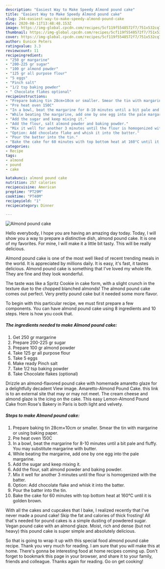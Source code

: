 ```yaml
---
description: "Easiest Way to Make Speedy Almond pound cake"
title: "Easiest Way to Make Speedy Almond pound cake"
slug: 244-easiest-way-to-make-speedy-almond-pound-cake
date: 2020-08-11T13:48:48.153Z
image: https://img-global.cpcdn.com/recipes/5cf119f5548572f7/751x532cq70/almond-pound-cake-recipe-main-photo.jpg
thumbnail: https://img-global.cpcdn.com/recipes/5cf119f5548572f7/751x532cq70/almond-pound-cake-recipe-main-photo.jpg
cover: https://img-global.cpcdn.com/recipes/5cf119f5548572f7/751x532cq70/almond-pound-cake-recipe-main-photo.jpg
author: Eunice Peters
ratingvalue: 3.3
reviewcount: 11
recipeingredient:
- "250 gr margarine"
- "200-225 gr sugar"
- "100 gr almond powder"
- "125 gr all purpose flour"
- "5 eggs"
- "Pinch salt"
- "1/2 tsp baking powder"
- " Chocolate flakes optional"
recipeinstructions:
- "Prepare baking tin 28cm×10cm or smaller. Smear the tin with margarine or using baking paper."
- "Pre heat oven 150C"
- "In a bowl, beat the margarine for 8-10 minutes until a bit pale and fluffy. You may substitute margarine with butter."
- "While beating the margarine, add one by one egg into the pale margarine."
- "Add the sugar and keep mixing it."
- "Add the flour, salt almond powder and baking powder."
- "Mix it well for another 3 minutes until the flour is homogenized with the batter."
- "Option: Add chocolate flake and whisk it into the batter."
- "Pour the batter into the tin."
- "Bake the cake for 60 minutes with top bottom heat at 160°C until it is golden brown."
categories:
- Recipe
tags:
- almond
- pound
- cake

katakunci: almond pound cake 
nutrition: 257 calories
recipecuisine: American
preptime: "PT29M"
cooktime: "PT40M"
recipeyield: "1"
recipecategory: Dinner

---
```



![Almond pound cake](https://img-global.cpcdn.com/recipes/5cf119f5548572f7/751x532cq70/almond-pound-cake-recipe-main-photo.jpg)

Hello everybody, I hope you are having an amazing day today. Today, I will show you a way to prepare a distinctive dish, almond pound cake. It is one of my favorites. For mine, I will make it a little bit tasty. This will be really delicious.

Almond pound cake is one of the most well liked of recent trending meals in the world. It is appreciated by millions daily. It is easy, it's fast, it tastes delicious. Almond pound cake is something that I've loved my whole life. They are fine and they look wonderful.

The taste was like a Spritz Cookie in cake form, with a slight crunch in the texture due to the chopped blanched almonds! The almond pound cake comes out perfect. Very pretty pound cake but it needed some more flavor.


To begin with this particular recipe, we must first prepare a few components. You can have almond pound cake using 8 ingredients and 10 steps. Here is how you cook that.

<!--inarticleads1-->

##### The ingredients needed to make Almond pound cake:

1. Get 250 gr margarine
1. Prepare 200-225 gr sugar
1. Prepare 100 gr almond powder
1. Take 125 gr all purpose flour
1. Take 5 eggs
1. Make ready Pinch salt
1. Take 1/2 tsp baking powder
1. Take  Chocolate flakes (optional)


Drizzle an almond-flavored pound cake with homemade amaretto glaze for a delightfully decadent View image. Amaretto-Almond Pound Cake. this link is to an external site that may or may not meet. The cream cheese and almond glaze is the icing on the cake. This easy Lemon-Almond Pound Cake from Rose&#39;s Bakery in Paris is both light and velvety. 

<!--inarticleads2-->

##### Steps to make Almond pound cake:

1. Prepare baking tin 28cm×10cm or smaller. Smear the tin with margarine or using baking paper.
1. Pre heat oven 150C
1. In a bowl, beat the margarine for 8-10 minutes until a bit pale and fluffy. You may substitute margarine with butter.
1. While beating the margarine, add one by one egg into the pale margarine.
1. Add the sugar and keep mixing it.
1. Add the flour, salt almond powder and baking powder.
1. Mix it well for another 3 minutes until the flour is homogenized with the batter.
1. Option: Add chocolate flake and whisk it into the batter.
1. Pour the batter into the tin.
1. Bake the cake for 60 minutes with top bottom heat at 160°C until it is golden brown.


With all the cakes and cupcakes that I bake, I realized recently that I&#39;ve never made a pound cake! Skip the fat and calories of thick frosting! All that&#39;s needed for pound cakes is a simple dusting of powdered sugar. Vegan pound cake with an almond glaze. Moist, rich and dense (but not heavy) this pound cake is super simple and absolutely delicious. 

So that is going to wrap it up with this special food almond pound cake recipe. Thank you very much for reading. I am sure that you will make this at home. There's gonna be interesting food at home recipes coming up. Don't forget to bookmark this page in your browser, and share it to your family, friends and colleague. Thanks again for reading. Go on get cooking!
